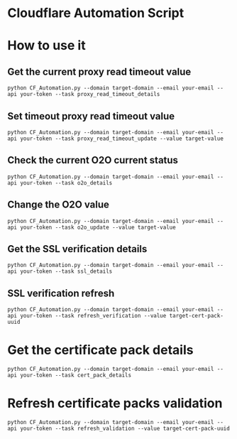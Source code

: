 # Cloudflare Automation Script

# How to use it

## Get the current proxy read timeout value
`python CF_Automation.py --domain target-domain --email your-email --api your-token --task proxy_read_timeout_details`

## Set timeout proxy read timeout value
`python CF_Automation.py --domain target-domain --email your-email --api your-token --task proxy_read_timeout_update --value target-value`

## Check the current O2O current status
`python CF_Automation.py --domain target-domain --email your-email --api your-token --task o2o_details`

## Change the O2O value
`python CF_Automation.py --domain target-domain --email your-email --api your-token --task o2o_update --value target-value`

## Get the SSL verification details
`python CF_Automation.py --domain target-domain --email your-email --api your-token --task ssl_details`

## SSL verification refresh
`python CF_Automation.py --domain target-domain --email your-email --api your-token --task refresh_verification --value target-cert-pack-uuid`

# Get the certificate pack details
`python CF_Automation.py --domain target-domain --email your-email --api your-token --task cert_pack_details`

# Refresh certificate packs validation
`python CF_Automation.py --domain target-domain --email your-email --api your-token --task refresh_validation --value target-cert-pack-uuid`


